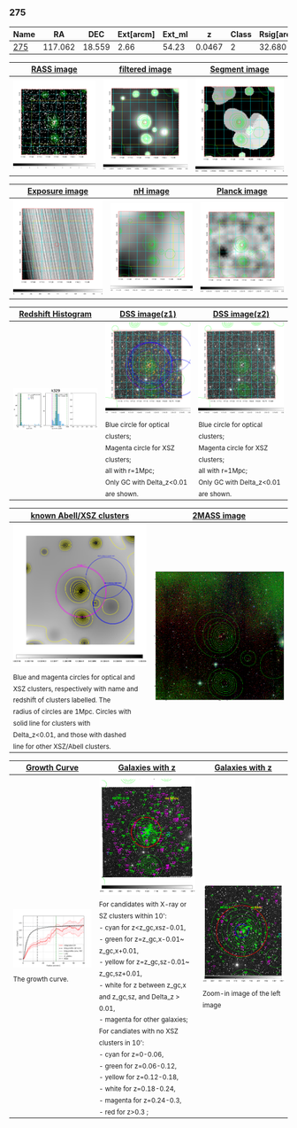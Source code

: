 <div STYLE="page-break-after: always;"></div>

### 275

|Name          |RA          |DEC      | Ext[arcm] | Ext_ml | z    | Class| Rsig[arcmin] | CRsig[c/s] | CR500[c/s] | R500[Mpc] |L500[erg/s]|F500[erg/s/cm^2]| M500[Msun]|Tx[keV]|beta|GC(XSZ,Delta_z<0.01)| GC(OPT,Delta_z<0.01)|GC|alias|
|--------------|------------|------------|---|---|-----------|--------|------|------|----|----|----|----|----|----|----|----|----|----|---|
|[275](script/275.md)     | 117.062       | 18.559       | 2.66    | 54.23   | 0.0467 | 2   | 32.680 |0.452 |0.413 |0.775 |3.641e+43 |7.093e-12 |1.386e+14 |2.657 |0.446 |Tar, |N, |Tar, |k329|

|[RASS image](../image/275/275_img.pdf)|[filtered image](../image/275/275_fil.pdf)|[Segment image](../image/275/275_seg.pdf)|
|-------------------|--------------------|-------------------|
| <img src="../image/275/275_img.png" width="300">  | <img src="../image/275/275_fil.png" width="300">   | <img src="../image/275/275_seg.png" width="300">  |

|[Exposure image](../image/275/275_mex.pdf)| [nH image](../image/275/275_nh.pdf)| [Planck image](../image/275/275_p.pdf)|
|-------------------|--------------------|-------------------|
|<img src="../image/275/275_mex.png" width="300">   | <img src="../image/275/275_nh.png" width="300">    | <img src="../image/275/275_p.png" width="300"> |

|[Redshift Histogram](../image/275/275_zg.pdf) | [DSS image(z1)](../image/275/275_dss_z1.pdf)      |  [DSS image(z2)](../image/275/275_dss_z2.pdf)    |
|-------------------|--------------------|-------------------|
|<img src="../image/275/275_zg.png" width="300"> |<img src="../image/275/275_dss_z1.png" width="300"> <sub><br>Blue circle for optical clusters; <br>Magenta circle for XSZ clusters; <br>all with r=1Mpc; <br>Only GC with Delta_z<0.01 are shown. </sub>| <img src="../image/275/275_dss_z2.png" width="300"><sub><br>Blue circle for optical clusters; <br>Magenta circle for XSZ clusters; <br>all with r=1Mpc; <br>Only GC with Delta_z<0.01 are shown. </sub> |

|[known Abell/XSZ clusters](../image/275/275_m.pdf) | [2MASS image](../image/275/275_2mass.pdf)      |
|-------------------|-------------------|
|<img src=../image/275/275_m.png width="300"> <sub><br>Blue and magenta circles for optical and <br>XSZ clusters, respectively with name and <br>redshift of clusters labelled. The <br>radius of circles are 1Mpc. Circles with <br>solid line for clusters with <br>Delta_z<0.01, and those with dashed <br>line for other XSZ/Abell clusters.        </sub>|<img src="../image/275/275_2mass.png" width="300">  |

|[Growth Curve](../image/275/275_gca_all.png) |[Galaxies with z](../image/275/275_opt_ned.pdf) |[Galaxies with z](../image/275/275_opt_ned_zoom.pdf) |
|-------------------|-------------------|-------------------|
| <img src="../image/275/275_gca_all.png" width="300"> <sub><br>The growth curve.</sub>| <img src=../image/275/275_opt_ned.png width="300"> <br><sub> For candidates with X-ray or SZ clusters within 10': <br> - cyan for z<z_gc,xsz-0.01, <br> - green for z=z_gc,x-0.01~ z_gc,x+0.01, <br> - yellow for z=z_gc,sz-0.01~ z_gc,sz+0.01, <br> - white for z between z_gc,x and z_gc,sz, and Delta_z > 0.01, <br> - magenta for other galaxies; <br>For candiates with no XSZ clusters in 10': <br> - cyan for z=0-0.06, <br> - green for z=0.06-0.12, <br> - yellow for z=0.12-0.18, <br> - white for z=0.18-0.24, <br> - magenta for z=0.24-0.3, <br> - red for z>0.3 ;  </sub>|<img src=../image/275/275_opt_ned_zoom.png width="300">  <br><sub> Zoom-in image of the left image</sub>|




